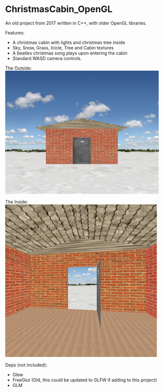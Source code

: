 # ChristmasCabin_OpenGL
An old project from 2017 written in C++, with older OpenGL libraries.

Features:
* A christmas cabin with lights and christmas tree inside
* Sky, Snow, Grass, Icicle, Tree and Cabin textures
* A beatles christmas song plays upon entering the cabin
* Standard WASD camera controls.

The Outside:<br/>
![Outside Cabin](https://github.com/JordanBoulan/ChristmasCabin_OpenGL/raw/master/outside.png)

The Inside:<br/>
![Inside Cabin](https://github.com/JordanBoulan/ChristmasCabin_OpenGL/raw/master/inside.png)

Deps (not included):
* Glew
* FreeGlut (Old, this could be updated to GLFW if adding to this project)
* GLM

